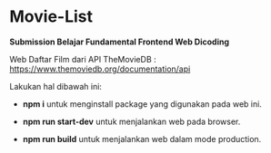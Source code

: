# Movie-List

**Submission Belajar Fundamental Frontend Web Dicoding**

Web Daftar Film dari API TheMovieDB : https://www.themoviedb.org/documentation/api

Lakukan hal dibawah ini:

- **npm i** untuk menginstall package yang digunakan pada web ini.

- **npm run start-dev** untuk menjalankan web pada browser.

- **npm run build** untuk menjalankan web dalam mode production.
